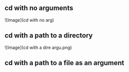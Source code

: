 ## cd with no arguments
![Image](cd with no arg)









## cd with a path to a directory
![Image](cd with a dire argu.png)







## cd with a path to a file as an argument 

